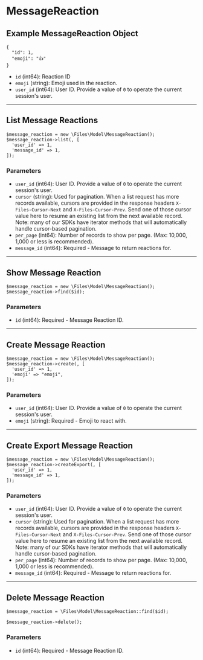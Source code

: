 # MessageReaction

## Example MessageReaction Object

```
{
  "id": 1,
  "emoji": "👍"
}
```

* `id` (int64): Reaction ID
* `emoji` (string): Emoji used in the reaction.
* `user_id` (int64): User ID.  Provide a value of `0` to operate the current session's user.

---

## List Message Reactions

```
$message_reaction = new \Files\Model\MessageReaction();
$message_reaction->list(, [
  'user_id' => 1,
  'message_id' => 1,
]);
```


### Parameters

* `user_id` (int64): User ID.  Provide a value of `0` to operate the current session's user.
* `cursor` (string): Used for pagination.  When a list request has more records available, cursors are provided in the response headers `X-Files-Cursor-Next` and `X-Files-Cursor-Prev`.  Send one of those cursor value here to resume an existing list from the next available record.  Note: many of our SDKs have iterator methods that will automatically handle cursor-based pagination.
* `per_page` (int64): Number of records to show per page.  (Max: 10,000, 1,000 or less is recommended).
* `message_id` (int64): Required - Message to return reactions for.

---

## Show Message Reaction

```
$message_reaction = new \Files\Model\MessageReaction();
$message_reaction->find($id);
```


### Parameters

* `id` (int64): Required - Message Reaction ID.

---

## Create Message Reaction

```
$message_reaction = new \Files\Model\MessageReaction();
$message_reaction->create(, [
  'user_id' => 1,
  'emoji' => "emoji",
]);
```


### Parameters

* `user_id` (int64): User ID.  Provide a value of `0` to operate the current session's user.
* `emoji` (string): Required - Emoji to react with.

---

## Create Export Message Reaction

```
$message_reaction = new \Files\Model\MessageReaction();
$message_reaction->createExport(, [
  'user_id' => 1,
  'message_id' => 1,
]);
```


### Parameters

* `user_id` (int64): User ID.  Provide a value of `0` to operate the current session's user.
* `cursor` (string): Used for pagination.  When a list request has more records available, cursors are provided in the response headers `X-Files-Cursor-Next` and `X-Files-Cursor-Prev`.  Send one of those cursor value here to resume an existing list from the next available record.  Note: many of our SDKs have iterator methods that will automatically handle cursor-based pagination.
* `per_page` (int64): Number of records to show per page.  (Max: 10,000, 1,000 or less is recommended).
* `message_id` (int64): Required - Message to return reactions for.

---

## Delete Message Reaction

```
$message_reaction = \Files\Model\MessageReaction::find($id);

$message_reaction->delete();
```

### Parameters

* `id` (int64): Required - Message Reaction ID.


